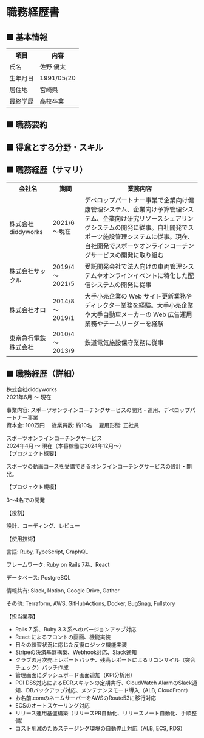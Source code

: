 <body>
  <h1>職務経歴書</h1>

  <div class="basic-info">
    <h2>■ 基本情報</h2>
    <table>
      <tr>
        <th>項目</th>
        <th>内容</th>
      </tr>
      <tr>
        <td>氏名</td>
        <td>佐野 優太</td>
      </tr>
      <tr>
        <td>生年月日</td>
        <td>1991/05/20</td>
      </tr>
      <tr>
        <td>居住地</td>
        <td>宮崎県</td>
      </tr>
      <tr>
        <td>最終学歴</td>
        <td>高校卒業</td>
      </tr>
    </table>
  </div>

  <div class="experience">
    <h2>■ 職務要約</h2>
  </div>

  <div class="skills">
    <h2>■ 得意とする分野・スキル</h2>
  </div>

  <div class="page-break"></div>

  <div class="career-summary">
    <h2>■ 職務経歴（サマリ）</h2>
    <table>
      <tr>
        <th>会社名</th>
        <th>期間</th>
        <th>業務内容</th>
      </tr>
      <tr>
        <td>株式会社 diddyworks</td>
        <td>2021/6 ～現在</td>
        <td>
          デベロップパートナー事業で企業向け健康管理システム、企業向け予算管理システム、企業向け研究リソースシェアリングシステムの開発に従事。自社開発でスポーツ施設管理システムに従事。現在、自社開発でスポーツオンラインコーチングサービスの開発に取り組む
        </td>
      </tr>
      <tr>
        <td>株式会社サックル</td>
        <td>2019/4 ～ 2021/5</td>
        <td>
          受託開発会社で法人向けの車両管理システムやオンラインイベントに特化した配信システムの開発に従事
        </td>
      </tr>
      <tr>
        <td>株式会社オロ</td>
        <td>2014/8 ～ 2019/1</td>
        <td>
          大手小売企業の Web
          サイト更新業務やディレクター業務を経験。大手小売企業や大手自動車メーカーの
          Web 広告運用業務やチームリーダーを経験
        </td>
      </tr>
      <tr>
        <td>東京急行電鉄株式会社</td>
        <td>2010/4 ～ 2013/9</td>
        <td>鉄道電気施設保守業務に従事</td>
      </tr>
    </table>
  </div>

  <div class="career-detail">
    <h2>■ 職務経歴（詳細）</h2>
    <div class="company">
      <div class="company-header">
        <div class="company-name">株式会社diddyworks</div>
        <div class="employment-period">2021年6月 ～ 現在</div>
      </div>
      <div class="company-details">
        <p>
          <span class="highlight">事業内容</span>: スポーツオンラインコーチングサービスの開発・運用、デベロップパートナー事業<br />
          <span class="highlight">資本金</span>: 100万円&emsp;
          <span class="highlight">従業員数</span>: 約10名&emsp;
          <span class="highlight">雇用形態</span>: 正社員&emsp;
        </p>
      </div>
      <div class="job">
        <div class="job-header">
          <div class="job-title">スポーツオンラインコーチングサービス</div>
          <div class="job-period">2024年4月 ～ 現在（本番稼働は2024年12月～）</div>
        </div>
        <div class="job-details">
          <div class="sub-header">【プロジェクト概要】</div>
          <p>スポーツの動画コースを受講できるオンラインコーチングサービスの設計・開発。</p>
          <div class="sub-header">【プロジェクト規模】</div>
          <p>3～4名での開発</p>
          <div class="sub-header">【役割】</div>
          <p>設計、コーディング、レビュー</p>
          <div class="sub-header">【使用技術】</div>
          <p><span class="highlight">言語</span>: Ruby, TypeScript, GraphQL</p>
          <p><span class="highlight">フレームワーク</span>: Ruby on Rails 7系、React</p>
          <p><span class="highlight">データベース</span>: PostgreSQL</p>
          <p><span class="highlight">情報共有</span>: Slack, Notion, Google Drive, Gather</p>
          <p><span class="highlight">その他</span>: Terraform, AWS, GitHubActions, Docker, BugSnag, Fullstory</p>
          <div class="sub-header">【担当業務】</div>
          <ul>
            <li>Rails 7 系、Ruby 3.3 系へのバージョンアップ対応</li>
            <li>React によるフロントの画面、機能実装</li>
            <li>日々の練習状況に応じた反復ロジック機能実装</li>
            <li>Stripeの決済基盤構築、Webhook対応、Slack通知</li>
            <li>クラブの月次売上レポートバッチ、残高レポートによるリコンサイル（突合チェック）バッチ作成</li>
            <li>管理画面にダッシュボード画面追加（KPI分析用）</li>
            <li>PCI DSS対応によるECRスキャンの定期実行、CloudWatch AlarmのSlack通知、DBバックアップ対応、メンテナンスモード導入（ALB, CloudFront）</li>
            <li>お名前.comのネームサーバーをAWSのRoute53に移行対応</li>
            <li>ECSのオートスケーリング対応</li>
            <li>リリース運用基盤構築（リリースPR自動化、リリースノート自動化、手順整備）</li>
            <li>コスト削減のためステージング環境の自動停止対応（ALB, ECS, RDS）</li>
          </ul>
        </div>
      </div>
    </div>
  </div>
</body>
